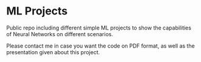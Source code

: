 # ML Projects
Public repo including different simple ML projects to show the capabilities of Neural Networks on different scenarios.

Please contact me in case you want the code on PDF format, as well as the presentation given about this project.
